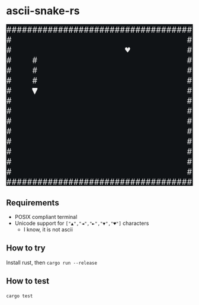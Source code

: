 # ascii-snake-rs

![example.gif](example.gif)

## Requirements

- POSIX compliant terminal
- Unicode support for `["▲","◄","►","▼","♥"]` characters
  - I know, it is not ascii

## How to try

Install rust, then `cargo run --release`

## How to test

`cargo test`
